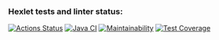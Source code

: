 ### Hexlet tests and linter status:
[![Actions Status](https://github.com/NataliVod/java-project-78/workflows/hexlet-check/badge.svg)](https://github.com/NataliVod/java-project-78/actions)
[![Java CI](https://github.com/NataliVod/java-project-78/actions/workflows/main.yml/badge.svg)](https://github.com/NataliVod/java-project-78/actions/workflows/main.yml)
[![Maintainability](https://api.codeclimate.com/v1/badges/f9d4dcbf5d8776e991bb/maintainability)](https://codeclimate.com/github/NataliVod/java-project-78/maintainability)
[![Test Coverage](https://api.codeclimate.com/v1/badges/f9d4dcbf5d8776e991bb/test_coverage)](https://codeclimate.com/github/NataliVod/java-project-78/test_coverage)